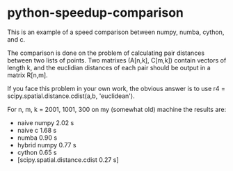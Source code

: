 # python-speedup-comparison

This is an example of a speed comparison between numpy, numba, cython, and c.

The comparison is done on the problem of calculating pair distances between two lists of points.
Two matrixes (A[n,k], C[m,k]) contain vectors of length k, and the euclidian distances of each pair should be output in a matrix R[n,m].

If you face this problem in your own work, the obvious answer is to use r4 = scipy.spatial.distance.cdist(a,b, 'euclidean').

For n, m, k = 2001, 1001, 300 on my (somewhat old) machine the results are:
- naive numpy 2.02 s
- naive c 1.68 s
- numba 0.90 s
- hybrid numpy 0.77 s
- cython 0.65 s
- [scipy.spatial.distance.cdist 0.27 s]
